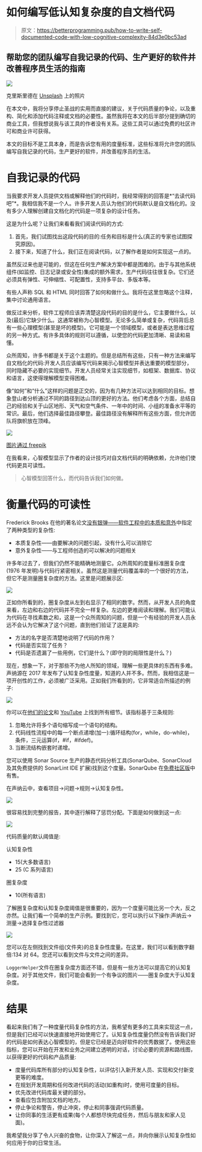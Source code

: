 # 如何编写低认知复杂度的自文档代码

> 原文：<https://betterprogramming.pub/how-to-write-self-documented-code-with-low-cognitive-complexity-84d3e0bc53ad>

## 帮助您的团队编写自我记录的代码、生产更好的软件并改善程序员生活的指南

![](img/9242454e6d0fa672a83ce152261311ef.png)

克里斯里德在 [Unsplash](https://unsplash.com?utm_source=medium&utm_medium=referral) 上的照片

在本文中，我将分享停止圣战的实用而直接的建议，关于代码质量的争论，以及重构、简化和添加代码注释或文档的必要性。虽然我将在本文的后半部分提到确切的商业工具，但我想说我与该工具的作者没有关系。这些工具可以通过免费的社区许可和商业许可获得。

本文的目标不是工具本身，而是告诉您有用的度量标准，这些标准将允许您的团队编写自我记录的代码，生产更好的软件，并改善程序员的生活。

# 自我记录的代码

当我要求开发人员提供文档或解释他们的代码时，我经常得到的回答是*“去读代码吧”*。我相信我不是一个人。许多开发人员认为他们的代码默认是自文档化的。没有多少人理解创建自文档化的代码是一项复杂的设计任务。

这是为什么呢？让我们来看看我们阅读代码的方式:

1.  首先，我们试图找出这段代码的目的:任务和目标是什么(真正的专家也试图探究原因)。
2.  接下来，知道了什么，我们正在阅读代码，以了解作者是如何实现这一点的。

虽然反过来也是可能的，但这在任何生产解决方案中都是困难的。由于与其他系统组件(如监控、日志记录或安全性)集成的额外需求，生产代码往往很复杂。它们还必须具有弹性、可伸缩性、可配置性，支持多平台、多版本等。

有些人声称 SQL 和 HTML 同时回答了如何和做什么。我将在这里忽略这个注释，集中讨论通用语言。

做反过来分析，软件工程师应该弄清楚这段代码的目的是什么，它主要做什么，以及(最后)它缺少什么。这通常被称为心智模型。无论多么简单或复杂，代码背后总有一些心理模型(甚至是坏的模型)。它可能是一个领域模型，或者是表达思维过程的另一种方式。有许多具体的规则可以遵循，以使您的代码更加清晰、易读和易懂。

众所周知，许多书都是关于这个主题的。但是总结所有这些，只有一种方法来编写自文档化的代码:开发人员应该编写代码来揭示心智模型并表达重要的模型部分，同时隐藏不必要的实现细节。开发人员经常关注实现细节，如框架、数据库、协议和语言，这使得理解模型变得困难。

像“如何”和“什么”这样的问题是正交的，因为有几种方法可以达到相同的目标。想象登山者分析通过不同的路径到达山顶的更好的方法。他们考虑各个方面，总结自己的经验和关于山区地形、天气和空气条件、一年中的时间、小组的准备水平等的常识。最后，他们选择最佳路径攀登。最佳路径没有解释所有这些方面，但允许团队将旗帜放在顶峰。

![](img/a2aa548ce56f4b6f2adf5b1bde43c07a.png)

[图片通过 freepik](https://www.freepik.com/premium-vector/mountain-paths-progress-success-hiking-path-business-metaphor-journey-climb-peak-route-mission-progressive-career-way-vector-illustration-mountain-goal-progress-career-business_18144991.htm)

在我看来，心智模型显示了作者的设计技巧对自文档代码的明确依赖，允许他们使代码更具可读性。

> 心智模型回答什么，而代码告诉我们如何做。

# 衡量代码的可读性

Frederick Brooks 在他的著名论文[没有银弹——软件工程中的本质和意外](https://en.wikipedia.org/wiki/No_Silver_Bullet)中指定了两种类型的复杂性:

*   本质复杂性——由要解决的问题引起，没有什么可以消除它
*   意外复杂性——与工程师创造的可以解决的问题相关

许多年过去了，但我们仍然不能精确地测量它。众所周知的度量标准圈复杂度(1976 年发明)与代码行紧密相关。虽然这是测量代码覆盖率的一个很好的方法，但它不是测量圈复杂度的方法。这里是问题展示区:

![](img/cfc97f7f2be659628680b9a746bcb0a8.png)

正如你所看到的，圈复杂度从左到右显示了相同的数字。然而，从开发人员的角度来看，左边和右边的代码并不完全一样复杂。左边的更难阅读和理解。我们可能认为代码在寻找素数之和，这是一个众所周知的问题，但是一个有经验的开发人员永远不会认为它解决了这个问题，直到他们验证了这是真的:

*   方法的名字是否清楚地说明了代码的作用？
*   代码是否实现了任务？
*   代码是否遗漏了一些用例，它们是什么？(即守则的局限性是什么？)

现在，想象一下，对于那些不为他人所知的领域，理解一些更具体的东西有多难。声纳源在 2017 年发布了认知复杂性度量，知道的人并不多。然而，我相信这是一项开创性的工作，必须被广泛采用。正如我们所看到的，它非常适合所描述的例子:

![](img/d910ec8c9df961d352011f26374e110e.png)

你可以在[他们的论文](https://redirect.sonarsource.com/doc/cognitive-complexity.html)和 [YouTube](https://www.youtube.com/watch?v=x5V2nvxco90) 上找到所有细节。该指标基于三条规则:

1.  忽略允许将多个语句缩写成一个语句的结构。
2.  代码线性流程中的每一个断点递增(加一):循环结构(for，while，do-while)，条件，三元运算(if，#if，#ifdef)。
3.  当断流结构嵌套时递增。

您可以使用 Sonar Source 生产的静态代码分析工具(SonarQube、SonarCloud 及其免费提供的 SonarLint IDE 扩展)找到这个度量。SonarQube 在[免费社区版](https://www.sonarsource.com/plans-and-pricing)中有售。

在声纳云中，查看项目->问题->规则->认知复杂性。

![](img/545c57e959453cd3a7953003d31d00bb.png)

很容易找到完整的报告，其中逐行解释了惩罚分配。下面是如何做到这一点:

![](img/5de3c4aa87f74f573c1ece24817d15ea.png)

代码质量的默认阈值是:

认知复杂性

*   15(大多数语言)
*   25 (C 系列语言)

圈复杂度

*   10(所有语言)

了解圈复杂度和认知复杂度阈值是很重要的，因为一个度量可能比另一个大，反之亦然。让我们看一个简单的生产示例。要找到它，您可以执行以下操作:声纳云->测量->选择复杂性过滤器

![](img/2abe1dc52b4af9d8f7628b9cce2be47f.png)

您可以在左侧找到文件组(文件夹)的总复杂性度量。在这里，我们可以看到数字翻倍:134 对 64。您还可以看到文件与文件之间的差异。

`LoggerHelper`文件在圈复杂度方面还不错，但是有一些方法可以提高它的认知复杂度。对于其他文件，我们可能会看到一个有争议的图片——圈复杂度大于认知复杂度。

# 结果

看起来我们有了一种度量代码复杂性的方法，我希望有更多的工具来实现这一点，但是我们已经可以快速直接地开始使用它了。认知复杂性度量仍然没有告诉我们好的代码是如何表达心智模型的，但是它已经是迈向好软件的优秀数据了。使用这些指标，您可以开始在开发和业务之间建立透明的对话，讨论必要的资源和路线图，以获得更好的代码和产品质量:

*   度量代码库所有部分的认知复杂性，以评估引入新开发人员、实现和交付新变更等的难度。
*   在规划开发周期和任何改进代码的活动(如重构)时，使用可度量的目标。
*   优先改进代码库最关键的部分。
*   查看应包含附加文档的地方。
*   停止争论和警告，停止冲突，停止和同事强调代码质量。
*   让你同事的生活更有成果(每个人都想尽快完成任务，然后与朋友和家人见面)。

我希望我分享了令人兴奋的食物，让你深入了解这一点，并向你展示认知复杂性如何应用于你的日常生活。